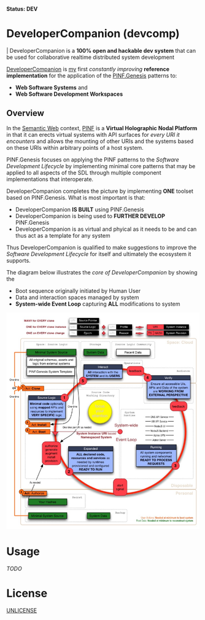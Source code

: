 **Status: DEV**

DeveloperCompanion (devcomp)
============================

| DeveloperCompanion is a **100% open and hackable dev system** that can be used for collaborative realtime distributed system development

[DeveloperCompanion](devcomp) is [my](http://christophdorn.com) first *constantly improving* **reference implementation** for the application of the [PINF.Genesis](http://genesis.pinf.org) patterns to:

  * **Web Software Systems** and
  * **Web Software Development Workspaces**


Overview
--------

In the [Semantic Web](http://en.wikipedia.org/wiki/Semantic_Web) context, [PINF](http://pinf.org) is a **Virtual Holographic Nodal Platform** in that it can erects virtual systems with API surfaces for *every URI it encounters* and allows the mounting of other URIs and the systems based on these URIs within arbitrary points of a host system.

PINF.Genesis focuses on applying the PINF patterns to the *Software Development Lifecycle* by implementing minimal core patterns that may be applied to all aspects of the SDL through multiple component implementations that interoperate.

DeveloperCompanion completes the picture by implementing **ONE** toolset based on PINF.Genesis. What is most important is that:

  * DeveloperCompanion **IS BUILT** using PINF.Genesis
  * DeveloperCompanion is being used to **FURTHER DEVELOP** PINF.Genesis
  * DeveloperCompanion is as virtual and phyical as it needs to be and can thus act as a template for any system

Thus DeveloperCompanion is qualified to make suggestions to improve the *Software Development Lifecycle* for itself and ultimately the ecosystem it supports.

The diagram below illustrates the *core of DeveloperCompanion* by showing the

  * Boot sequence originally initiated by Human User
  * Data and interaction spaces managed by system
  * **System-wide Event Loop** capturing **ALL** modifications to system

![DeveloperCompanion Overview Diagram](https://raw.githubusercontent.com/devcomp/devcomp.org/master/docs/2015-03%20-%20Overview.jpg)


Usage
=====

*TODO*


License
=======

[UNLICENSE](http://unlicense.org/)

